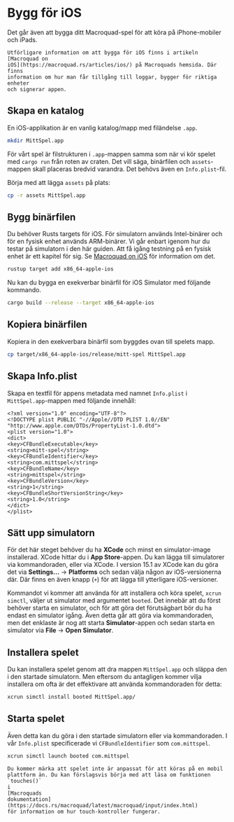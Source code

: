 # Bygg för iOS

Det går även att bygga ditt Macroquad-spel för att köra på iPhone-mobiler och
iPads. 

```admonish info
Utförligare information om att bygga för iOS finns i artikeln [Macroquad on
iOS](https://macroquad.rs/articles/ios/) på Macroquads hemsida. Där finns
information om hur man får tillgång till loggar, bygger för riktiga enheter
och signerar appen.
```

## Skapa en katalog

En iOS-applikation är en vanlig katalog/mapp med filändelse `.app`.

```sh
mkdir MittSpel.app
```

För vårt spel är filstrukturen i `.app`-mappen samma som när vi kör
spelet med `cargo run` från roten av craten. Det vill säga, binärfilen och
`assets`-mappen skall placeras bredvid varandra. Det behövs även en
`Info.plist`-fil.

Börja med att lägga `assets` på plats:

```sh
cp -r assets MittSpel.app 
```

## Bygg binärfilen

Du behöver Rusts targets för iOS. För simulatorn används Intel-binärer och
för en fysisk enhet används ARM-binärer. Vi går enbart igenom hur du testar
på simulatorn i den här guiden. Att få igång testning på en fysisk enhet är
ett kapitel för sig. Se [Macroquad on
iOS](https://macroquad.rs/articles/ios/) för information om det.

```sh
rustup target add x86_64-apple-ios
```

Nu kan du bygga en exekverbar binärfil för iOS Simulator med följande
kommando.

```sh
cargo build --release --target x86_64-apple-ios
```

## Kopiera binärfilen

Kopiera in den exekverbara binärfil som byggdes ovan till spelets mapp.

```sh
cp target/x86_64-apple-ios/release/mitt-spel MittSpel.app
```

## Skapa Info.plist

Skapa en textfil för appens metadata med namnet `Info.plist` i
`MittSpel.app`-mappen med följande innehåll:

```
<?xml version="1.0" encoding="UTF-8"?>
<!DOCTYPE plist PUBLIC "-//Apple//DTD PLIST 1.0//EN" "http://www.apple.com/DTDs/PropertyList-1.0.dtd">
<plist version="1.0">
<dict>
<key>CFBundleExecutable</key>
<string>mitt-spel</string>
<key>CFBundleIdentifier</key>
<string>com.mittspel</string>
<key>CFBundleName</key>
<string>mittspel</string>
<key>CFBundleVersion</key>
<string>1</string>
<key>CFBundleShortVersionString</key>
<string>1.0</string>
</dict>
</plist>
```

## Sätt upp simulatorn

För det här steget behöver du ha **XCode** och minst en simulator-image
installerad. XCode hittar du i **App Store**-appen. Du kan lägga till
simulatorer via kommandoraden, eller via XCode. I version 15.1 av XCode
kan du göra det via **Settings...** -> **Platforms** och sedan välja någon
av iOS-versionerna där. Där finns en även knapp (`+`) för att lägga till
ytterligare iOS-versioner.

Kommandot vi kommer att använda för att installera och köra spelet, `xcrun
simctl`, väljer ut simulator med argumentet `booted`. Det innebär att du
först behöver starta en simulator, och för att göra det förutsägbart bör du
ha endast en simulator igång. Även detta går att göra via kommandoraden,
men det enklaste är nog att starta **Simulator**-appen och sedan starta en
simulator via **File** -> **Open Simulator**.

## Installera spelet

Du kan installera spelet genom att dra mappen `MittSpel.app` och släppa den
i den startade simulatorn. Men eftersom du antagligen kommer vilja
installera om ofta är det effektivare att använda kommandoraden för detta:

```sh
xcrun simctl install booted MittSpel.app/
```

## Starta spelet

Även detta kan du göra i den startade simulatorn eller via kommandoraden.
I vår `Info.plist` specificerade vi `CFBundleIdentifier` som
`com.mittspel`.

```sh
xcrun simctl launch booted com.mittspel
```

```admonish note
Du kommer märka att spelet inte är anpassat för att köras på en mobil
plattform än. Du kan förslagsvis börja med att läsa om funktionen `touches()`
i
[Macroquads
dokumentation](https://docs.rs/macroquad/latest/macroquad/input/index.html)
för information om hur touch-kontroller fungerar.
```

